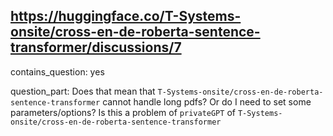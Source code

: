 ## https://huggingface.co/T-Systems-onsite/cross-en-de-roberta-sentence-transformer/discussions/7

contains_question: yes

question_part: Does that mean that `T-Systems-onsite/cross-en-de-roberta-sentence-transformer` cannot handle long pdfs? 
Or do I need to set some parameters/options? 
Is this a problem of `privateGPT` of `T-Systems-onsite/cross-en-de-roberta-sentence-transformer`